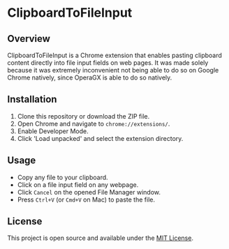 # ClipboardToFileInput

## Overview
ClipboardToFileInput is a Chrome extension that enables pasting clipboard content directly into file input fields on web pages. It was made solely because it was extremely inconvenient not being able to do so on Google Chrome natively, since OperaGX is able to do so natively.

## Installation
1. Clone this repository or download the ZIP file.
2. Open Chrome and navigate to `chrome://extensions/`.
3. Enable Developer Mode.
4. Click 'Load unpacked' and select the extension directory.

## Usage
- Copy any file to your clipboard.
- Click on a file input field on any webpage.
- Click `Cancel` on the opened File Manager window.
- Press `Ctrl+V` (or `Cmd+V` on Mac) to paste the file.

## License
This project is open source and available under the [MIT License](LICENSE).
